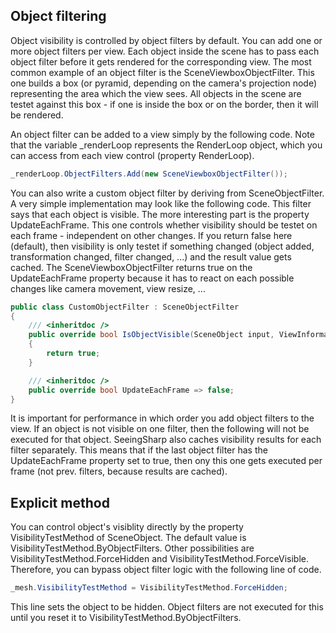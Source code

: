 ## Object filtering
Object visibility is controlled by object filters by default. You can add one or more object filters per view. Each object inside the scene has to pass each object filter before it gets rendered for the corresponding view. The most common example of an object filter is the SceneViewboxObjectFilter. This one builds a box (or pyramid, depending on the camera's projection node) representing the area which the view sees. All objects in the scene are testet against this box - if one is inside the box or on the border, then it will be rendered.

An object filter can be added to a view simply by the following code. Note that the variable _renderLoop represents the RenderLoop object, which you can access from each view control (property RenderLoop).
```csharp
_renderLoop.ObjectFilters.Add(new SceneViewboxObjectFilter());
``` 

You can also write a custom object filter by deriving from SceneObjectFilter. A very simple implementation may look like the following code. This filter says that each object is visible. The more interesting part is the property UpdateEachFrame. This one controls whether visibility should be testet on each frame - independent on other changes. If you return false here (default), then visibility is only testet if something changed (object added, transformation changed, filter changed, ...) and the result value gets cached. The SceneViewboxObjectFilter returns true on the UpdateEachFrame property because it has to react on each possible changes like camera movement, view resize, ...
```csharp
public class CustomObjectFilter : SceneObjectFilter
{
    /// <inheritdoc />
    public override bool IsObjectVisible(SceneObject input, ViewInformation viewInformation)
    {
        return true;
    }

    /// <inheritdoc />
    public override bool UpdateEachFrame => false;
}
```

It is important for performance in which order you add object filters to the view. If an object is not visible on one filter, then the following will not be executed for that object. SeeingSharp also caches visibility results for each filter separately. This means that if the last object filter has the UpdateEachFrame property set to true, then ony this one gets executed per frame (not prev. filters, because results are cached).


## Explicit method
You can control object's visiblity directly by the property VisibilityTestMethod of SceneObject. The default value is VisibilityTestMethod.ByObjectFilters. Other possibilities are VisibilityTestMethod.ForceHidden and VisibilityTestMethod.ForceVisible. Therefore, you can bypass object filter logic with the following line of code.
```csharp
_mesh.VisibilityTestMethod = VisibilityTestMethod.ForceHidden;
```
This line sets the object to be hidden. Object filters are not executed for this until you reset it to VisibilityTestMethod.ByObjectFilters.

